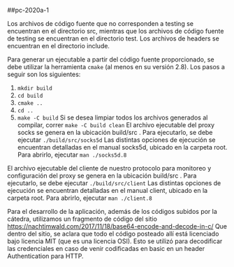 ##pc-2020a-1

Los archivos de código fuente que no corresponden a testing se encuentran en el directorio src, mientras que los archivos de código fuente de testing se encuentran en el directorio test. Los archivos de headers se encuentran en el directorio include.

Para generar un ejecutable a partir del código fuente proporcionado, se debe utilizar la herramienta `cmake` (al menos en su versión 2.8). Los pasos a seguir son los siguientes:
1. `mkdir build`
2. `cd build`
3. `cmake ..`
4. `cd ..`
5. `make -C build`
Si se desea limpiar todos los archivos generados al compilar, correr
    `make -C build clean`
El archivo ejecutable del proxy socks se genera en la ubicación build/src . Para ejecutarlo, se debe ejecutar
    `./build/src/socks5d`
Las distintas opciones de ejecución se encuentran detalladas en el manual socks5d, ubicado en la carpeta root. Para abrirlo, ejecutar
    `man ./socks5d.8`

El archivo ejecutable del cliente de nuestro protocolo para monitoreo y configuración del proxy se genera en la ubicación build/src . Para ejecutarlo, se debe ejecutar
    `./build/src/client`
Las distintas opciones de ejecución se encuentran detalladas en el manual client, ubicado en la carpeta root. Para abrirlo, ejecutar
    `man ./client.8`

Para el desarrollo de la aplicación, además de los códigos subidos por la cátedra, utilizamos un fragmento de código del sitio 
    https://nachtimwald.com/2017/11/18/base64-encode-and-decode-in-c/
Que dentro del sitio, se aclara que todo el código posteado allí está licenciado bajo licencia MIT (que es una licencia OSI). Esto se utilizó para decodificar las credenciales en caso de venir codificadas en basic en un header Authentication para HTTP.